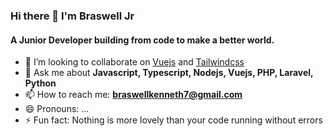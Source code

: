 ### Hi there 👋 I'm Braswell Jr
#### A Junior Developer building from code to make a better world.

<!--
**braswelljr/braswelljr** is a ✨ _special_ ✨ repository because its `README.md` (this file) appears on your GitHub profile.

Here are some ideas to get you started:

- 🔭 I’m currently working on [happi](https://github.com/braswelljr/happi), [lakeside](https://github.com/braswelljr/lakeside) and [errntry](https://github.com/errntry/errntry).
- 🌱 I’m currently learning [Javascript, Nodejs and Vue](#)
<!-- 🎓 I’m currently pursuing **Computer Science and Engineering**-->
- 👯 I’m looking to collaborate on [Vuejs](https://github.com/vuejs) and [Tailwindcss](https://tailwindcss.com/)
- 💬 Ask me about **Javascript, Typescript, Nodejs, Vuejs, PHP, Laravel, Python**
- 📫 How to reach me: **braswellkenneth7@gmail.com**
- 😄 Pronouns: ...
- ⚡ Fun fact: Nothing is more lovely than your code running without errors
